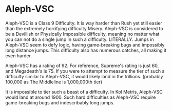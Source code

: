 # Aleph-VSC

Aleph-VSC is a Class 9 Difficulty. It is way harder than Rush yet still easier than the extremely horrifying difficulty Misery. Aleph-VSC is considered to be a Devillish or Physically Impossible difficulty, meaning no matter what you can not do a single jump in such a difficulty. LITERALLY. Jumps in Aleph-VSC seem to defy logic, having game-breaking bugs and impossibly long distance jumps. This difficulty also has numerous catches, all making it even harder.

Aleph-VSC has a rating of 92. For reference, Supreme's rating is just 60, and Megadeath's is 75. If you were to attempt to measure the tier of such a difficulty similar to Aleph-VSC, it would likely land in the trillions. (probably 100,000 as The Middleline is 1,000,000th tier)

It is impossible to tier such a beast of a difficulty. In Kol Metris, Aleph-VSC would land at around 1900. Such hard difficulties as Aleph-VSC require game-breaking bugs and indescribably long jumps.